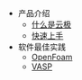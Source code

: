 <!-- 请勿添加产品标题，标题行将由系统自动增加，名称将于您申请邮件提供的仓库名称一致 -->

* 产品介绍   <!-- 以下是参考的目录模版，旨在建议产品文档应该包含的内容模块。实际章节划分可根据实际内容进行调整 -->
   * [什么是云极](whatisepc.md)
   * [快速上手](?)
* 软件最佳实践
   * [OpenFoam](相对链接)
   * [VASP](相对链接)
